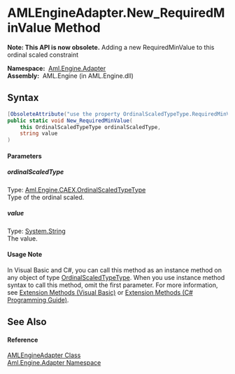 AMLEngineAdapter.New_RequiredMinValue Method
============================================


**Note: This API is now obsolete.**
Adding a new RequiredMinValue to this ordinal scaled constraint

  **Namespace:**  [Aml.Engine.Adapter][1]  
  **Assembly:**  AML.Engine (in AML.Engine.dll)

Syntax
------

```csharp
[ObsoleteAttribute("use the property OrdinalScaledTypeType.RequiredMinValue instead.")]
public static void New_RequiredMinValue(
	this OrdinalScaledTypeType ordinalScaledType,
	string value
)
```

#### Parameters

##### *ordinalScaledType*
Type: [Aml.Engine.CAEX.OrdinalScaledTypeType][2]  
Type of the ordinal scaled.

##### *value*
Type: [System.String][3]  
The value.

#### Usage Note
In Visual Basic and C#, you can call this method as an instance method on any object of type [OrdinalScaledTypeType][2]. When you use instance method syntax to call this method, omit the first parameter. For more information, see [Extension Methods (Visual Basic)][4] or [Extension Methods (C# Programming Guide)][5].

See Also
--------

#### Reference
[AMLEngineAdapter Class][6]  
[Aml.Engine.Adapter Namespace][1]  

[1]: ../README.md
[2]: ../../Aml.Engine.CAEX/OrdinalScaledTypeType/README.md
[3]: https://docs.microsoft.com/dotnet/api/system.string
[4]: https://docs.microsoft.com/dotnet/visual-basic/programming-guide/language-features/procedures/extension-methods
[5]: https://docs.microsoft.com/dotnet/csharp/programming-guide/classes-and-structs/extension-methods
[6]: README.md
[7]: https://www.automationml.org
[8]: ../../icons/logoShade.png